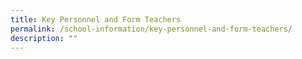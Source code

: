```yaml
---
title: Key Personnel and Form Teachers
permalink: /school-information/key-personnel-and-form-teachers/
description: ""
---
```

